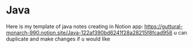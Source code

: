 # Java
Here is my template of java notes creating in Notion app: https://guttural-monarch-990.notion.site/Java-122af390bd6241f28a28215f8fcad958 u can duplicate and make changes if u would like
